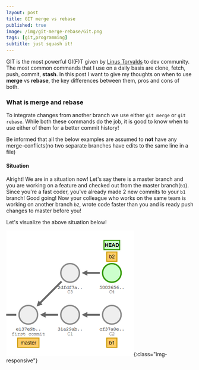 ```yaml
---
layout: post
title: GIT merge vs rebase
published: true
image: /img/git-merge-rebase/Git.png
tags: [git,programming]
subtitle: just squash it!
---
```

GIT is the most powerful GI(F)T given by [Linus Torvalds](https://en.wikipedia.org/wiki/Linus_Torvalds) to dev community. The most common commands that I use on a daily basis are clone, fetch, push, commit, **stash**. In this post I want to give my thoughts on when to use **merge** vs **rebase**, the key differences between them, pros and cons of both.

### What is merge and rebase

To integrate changes from another branch we use either ```git merge``` or ```git rebase```. While both these commands do the job, it is good to know when to use either of them for a better commit history!

Be informed that all the below examples are assumed to **not** have any merge-conflicts(no two separate branches have edits to the same line in a file)

#### Situation

Alright! We are in a situation now! Let's say there is a master branch and you are working on a feature and checked out from the master branch(```b1```). Since you're a fast coder, you've already made 2 new commits to your ```b1``` branch! Good going!
Now your colleague who works on the same team is working on another branch ```b2```, wrote code faster than you and is ready push changes to master before you!

Let's visualize the above situation below!

![1](/img/git-merge-rebase/git1.png){:class="img-responsive"}
